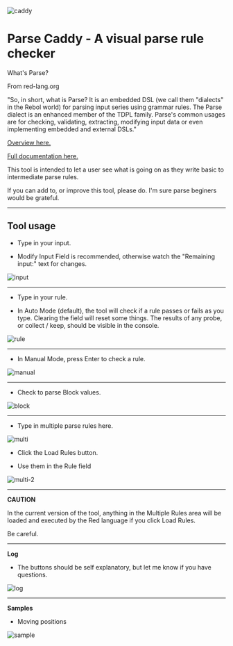 

![caddy](images/caddy.png) 

# Parse Caddy - A visual parse rule checker     

What's Parse?

From red-lang.org

"So, in short, what is Parse? It is an embedded DSL (we call them "dialects" in the Rebol world) for parsing input series using grammar rules. The Parse dialect is an enhanced member of the TDPL family. Parse's common usages are for checking, validating, extracting, modifying input data or even implementing embedded and external DSLs."

[Overview here.](https://www.red-lang.org/search?q=parse)

[Full documentation here.](https://github.com/red/docs/blob/master/en/parse.adoc)


This tool is intended to let a user see what is going on as they write basic to intermediate parse rules.

If you can add to, or improve this tool, please do. I'm sure parse beginers would be grateful.

----

## Tool usage

* Type in your input. 
- Modify Input Field is recommended, otherwise watch the "Remaining input:" text for changes.


![input](images/input.gif)

----

* Type in your rule. 

- In Auto Mode (default), the tool will check if a rule passes or fails as you type. Clearing the field will reset some things. The results of any probe, or collect / keep, should be visible in the console.

![rule](images/rule.gif)

----

* In Manual Mode, press Enter to check a rule.

![manual](images/manual.gif)

----

* Check to parse Block values.

![block](images/blocks.gif)

----

* Type in multiple parse rules here.

![multi](images/multi.png)

- Click the Load Rules button.

* Use them in the Rule field

![multi-2](images/multi.gif)

-----

**CAUTION**

In the current version of the tool, anything in the Multiple Rules area will be loaded and executed by the Red language if you click Load Rules. 

Be careful.

----

**Log**

<!-- * There's a Log area for those who like logs. -->
- The buttons should be self explanatory, but let me know if you have questions.

![log](images/log.png)

----

**Samples**

* Moving positions

![sample](images/sample.gif)